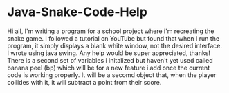 # Java-Snake-Code-Help
Hi all, I'm writing a program for a school project where i'm recreating the snake game. I followed a tutorial on YouTube but found that when I run the program, it simply displays a blank white window, not the desired interface. I wrote using java swing. Any help would be super appreciated, thanks!
There is a second set of variables i initalized but haven't yet used called banana peel (bp) which will be for a new feature i add once the current code is working properly. It will be a secomd object that, when the player collides with it, it will subtract a point from their score.
